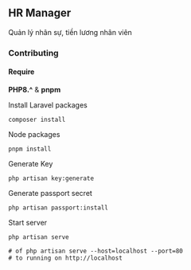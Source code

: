 ## HR Manager

Quản lý nhân sự, tiền lương nhân viên

### Contributing
#### Require
**PHP8.^** & **pnpm**

Install Laravel packages
```shell
composer install
```

Node packages
```shell
pnpm install
```

Generate Key
```shell
php artisan key:generate
```

Generate passport secret
```shell
php artisan passport:install
```

Start server
```shell
php artisan serve

# of php artisan serve --host=localhost --port=80
# to running on http://localhost
```

